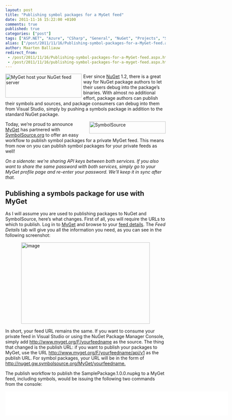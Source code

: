 ```yaml
---
layout: post
title: "Publishing symbol packages for a MyGet feed"
date: 2011-11-16 15:22:00 +0100
comments: true
published: true
categories: ["post"]
tags: ["ASP.NET", "Azure", "CSharp", "General", "NuGet", "Projects", "Software"]
alias: ["/post/2011/11/16/Publishing-symbol-packages-for-a-MyGet-feed.aspx", "/post/2011/11/16/publishing-symbol-packages-for-a-myget-feed.aspx"]
author: Maarten Balliauw
redirect_from:
 - /post/2011/11/16/Publishing-symbol-packages-for-a-MyGet-feed.aspx.html
 - /post/2011/11/16/publishing-symbol-packages-for-a-myget-feed.aspx.html
---
```

<p><a href="/images/image_148.png"><img style="background-image: none; margin: 0px 5px 5px 0px; padding-left: 0px; padding-right: 0px; display: inline; float: left; padding-top: 0px; border: 0px;" title="MyGet host your NuGet feed server" src="/images/image_thumb_116.png" border="0" alt="MyGet host your NuGet feed server" width="240" height="75" align="left" /></a>Ever since <a href="http://www.nuget.org" target="_blank">NuGet</a> 1.2, there is a great way for NuGet package authors to let their users debug into the package&rsquo;s binaries. With almost no additional effort, package authors can publish their symbols and sources, and package consumers can debug into them from Visual Studio, simply by pushing a symbols package in addition to the standard NuGet package.</p>
<p><a href="/images/image_149.png"><img style="background-image: none; margin: 0px 0px 5px 5px; padding-left: 0px; padding-right: 0px; display: inline; float: right; padding-top: 0px; border: 0px;" title="SymbolSource" src="/images/image_thumb_117.png" border="0" alt="SymbolSource" width="240" height="38" align="right" /></a>Today, we&rsquo;re proud to announce <a href="http://www.myget.org" target="_blank">MyGet</a> has partnered with <a href="http://www.symbolsource.org" target="_blank">SymbolSource.org</a> to offer an easy workflow to publish symbol packages for a private MyGet feed. This means from now on you can publish symbol packages for your private feeds as well!</p>
<p><em>On a sidenote: we're sharing API keys between both services. If you also want to share the same password with both services, simply go to your MyGet profile page and re-enter your password. We'll keep it in sync after that.</em></p>
<h2>Publishing a symbols package for use with MyGet</h2>
<p>As I will assume you are used to publishing packages to NuGet and SymbolSource, here&rsquo;s what changes. First of all, you will require the URLs to which to publish. Log in to <a href="http://www.myget.org/Feed/List" target="_blank">MyGet</a> and browse to your <a href="http://www.myget.org/Feed/List" target="_blank">feed details</a>. The <em>Feed Details </em>tab will give you all the information you need, as you can see in the following screenshot:</p>
<p><a href="/images/image_150.png"><img style="background-image: none; margin: 5px auto; padding-left: 0px; padding-right: 0px; display: block; float: none; padding-top: 0px; border: 0px;" title="image" src="/images/image_thumb_118.png" border="0" alt="image" width="404" height="256" /></a></p>
<p>In short, your feed URL remains the same. If you want to consume your private feed in Visual Studio or using the NuGet Package Manager Console, simply add <a href="http://www.myget.org/F/yourfeedname">http://www.myget.org/F/yourfeedname</a> as the source. The thing that changed is the publish URL: if you want to publish your packages to MyGet, use the URL <a href="http://www.myget.org/F/yourfeedname/api/v1">http://www.myget.org/F/yourfeedname/api/v1</a> as the publish URL. For symbol packages, your URL will be in the form of <a href="http://nuget.gw.symbolsource.org/MyGet/yourfeedname.">http://nuget.gw.symbolsource.org/MyGet/yourfeedname.</a></p>
<p>The publish workflow to publish the SamplePackage.1.0.0.nupkg to a MyGet feed, including symbols, would be issuing the following two commands from the console:</p>
<p>
<div id="scid:9D7513F9-C04C-4721-824A-2B34F0212519:1f47b279-3ff1-432d-8f76-561c5776db14" class="wlWriterEditableSmartContent" style="margin: 0px; display: inline; float: none; padding: 0px;">
<pre style="width: 700px; height: 77px; background-color: white; overflow: auto;"><div><!--

Code highlighting produced by Actipro CodeHighlighter (freeware)
http://www.CodeHighlighter.com/

--><span style="color: #008080;">1</span> <span style="color: #000000;">nuget push SamplePackage</span><span style="color: #000000;">.</span><span style="color: #000000;">1.0</span><span style="color: #000000;">.</span><span style="color: #000000;">0</span><span style="color: #000000;">.</span><span style="color: #000000;">nupkg </span><span style="color: #000000;">00000000</span><span style="color: #000000;">-</span><span style="color: #000000;">0000</span><span style="color: #000000;">-</span><span style="color: #000000;">0000</span><span style="color: #000000;">-</span><span style="color: #000000;">0000</span><span style="color: #000000;">-</span><span style="color: #000000;">00000000000</span><span style="color: #000000;"> -Source http:</span><span style="color: #000000;">//</span><span style="color: #000000;">www</span><span style="color: #000000;">.</span><span style="color: #000000;">myget</span><span style="color: #000000;">.</span><span style="color: #000000;">org</span><span style="color: #000000;">/</span><span style="color: #000000;">F</span><span style="color: #000000;">/</span><span style="color: #000000;">somefeed</span><span style="color: #000000;">/</span><span style="color: #000000;">api</span><span style="color: #000000;">/</span><span style="color: #000000;">v1 
</span><span style="color: #008080;">2</span> <span style="color: #000000;">
</span><span style="color: #008080;">3</span> <span style="color: #000000;">nuget push SamplePackage</span><span style="color: #000000;">.</span><span style="color: #000000;">1.0</span><span style="color: #000000;">.</span><span style="color: #000000;">0</span><span style="color: #000000;">.</span><span style="color: #000000;">Symbols</span><span style="color: #000000;">.</span><span style="color: #000000;">nupkg </span><span style="color: #000000;">00000000</span><span style="color: #000000;">-</span><span style="color: #000000;">0000</span><span style="color: #000000;">-</span><span style="color: #000000;">0000</span><span style="color: #000000;">-</span><span style="color: #000000;">0000</span><span style="color: #000000;">-</span><span style="color: #000000;">00000000000</span><span style="color: #000000;"> -Source http:</span><span style="color: #000000;">//</span><span style="color: #000000;">nuget</span><span style="color: #000000;">.</span><span style="color: #000000;">gw</span><span style="color: #000000;">.</span><span style="color: #000000;">symbolsource</span><span style="color: #000000;">.</span><span style="color: #000000;">org</span><span style="color: #000000;">/</span><span style="color: #000000;">MyGet</span><span style="color: #000000;">/</span><span style="color: #000000;">somefeed</span></div></pre>
<!-- Code inserted with Steve Dunn's Windows Live Writer Code Formatter Plugin.  http://dunnhq.com --></div>
</p>
<p>An example of these commands can also be found on the <em>Feed Details</em> tab for your MyGet feed.</p>
<h2>Consuming symbol packages in Visual Studio</h2>
<p>When logging in to MyGet, you can find the symbols URL compatible with Visual Studio under the <em>Feed Details</em> tab for your MyGet feed. This URL will be the same for all feeds you are allowed to consume, so no need to configure 10+ symbol servers in Visual Studio. Here&rsquo;s how to configure it.</p>
<p>First of all, Visual Studio typically will only debug your own source code, the source code of the project or projects that are currently opened in Visual Studio. To disable this behavior and to instruct Visual Studio to also try to debug code other than the projects that are currently opened, open the <em>Options </em>dialog (under the menu <em>Tools &gt; Options</em>). Find the <em>Debugging</em> node on the left and click the <em>General</em> node underneath. Turn off the option <em>Enable Just My Code</em>. Also turn on the option <em>Enable source server support</em>. This usually triggers a warning message but it is safe to just click <em>Yes</em> and continue with the settings specified.</p>
<p><a href="/images/image_151.png"><img style="background-image: none; padding-left: 0px; padding-right: 0px; display: block; float: none; margin-left: auto; margin-right: auto; padding-top: 0px; border: 0px;" title="MyGet symbol server in Visual Studio" src="/images/image_thumb_119.png" border="0" alt="MyGet symbol server in Visual Studio" width="404" height="236" /></a></p>
<p>Keep the <em>Options</em> dialog opened and find the <em>Symbols</em> node under the <em>Debugging</em> node on the left. In the dialog shown in Figure 4-14, add the symbol server URL for <em>your</em> MyGet feed: <a title="http://srv.symbolsource.org/pdb/MyGet/maartenba/11111111-1111-1111-1111-11111111111" href="http://srv.symbolsource.org/pdb/MyGet/username/11111111-1111-1111-1111-11111111111">http://srv.symbolsource.org/pdb/MyGet/username/11111111-1111-1111-1111-11111111111</a>. After that, click <em>OK</em> to confirm configuration changes and consume symbols for NuGet packages.</p>
<p>Enjoy!</p>
{% include imported_disclaimer.html %}
